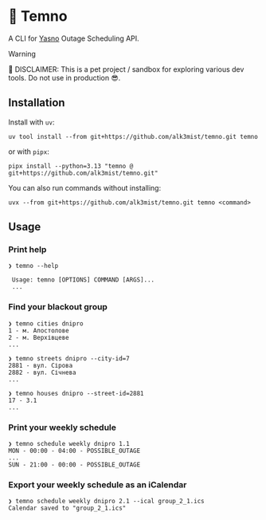 # 🔦 Temno

A CLI for [Yasno](https://yasno.com.ua) Outage Scheduling API.

> [!WARNING] 
> 🚧 DISCLAIMER: This is a pet project / sandbox for exploring various dev tools.
> Do not use in production 😎.


## Installation

Install with `uv`:
```console
uv tool install --from git+https://github.com/alk3mist/temno.git temno
```
or with `pipx`:
```console
pipx install --python=3.13 "temno @ git+https://github.com/alk3mist/temno.git"
```

You can also run commands without installing:
```console
uvx --from git+https://github.com/alk3mist/temno.git temno <command>
```

## Usage

### Print help
```console
❯ temno --help
                                                                      
 Usage: temno [OPTIONS] COMMAND [ARGS]...                             
 ...
```

### Find your blackout group
```console
❯ temno cities dnipro 
1 - м. Апостолове
2 - м. Верхівцеве
...

❯ temno streets dnipro --city-id=7
2881 - вул. Сірова
2882 - вул. Січнева
...

❯ temno houses dnipro --street-id=2881     
17 - 3.1
...
```

### Print your weekly schedule
```console
❯ temno schedule weekly dnipro 1.1
MON - 00:00 - 04:00 - POSSIBLE_OUTAGE
...
SUN - 21:00 - 00:00 - POSSIBLE_OUTAGE
```

### Export your weekly schedule as an iCalendar
```console
❯ temno schedule weekly dnipro 2.1 --ical group_2_1.ics
Calendar saved to "group_2_1.ics"
```
